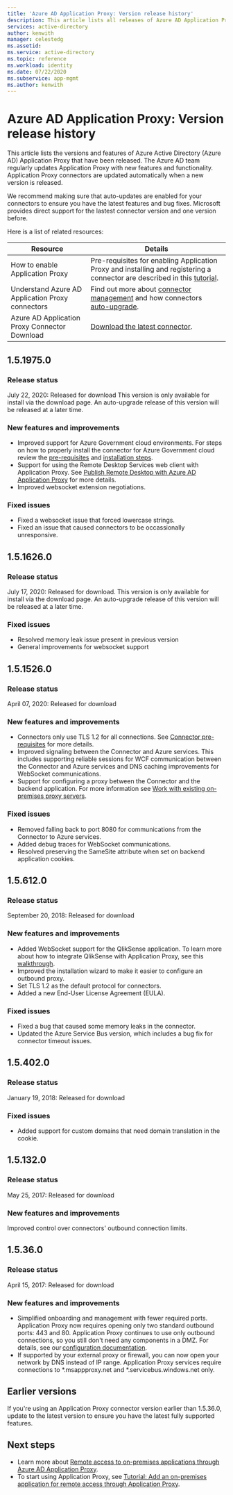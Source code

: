 ```yaml
---
title: 'Azure AD Application Proxy: Version release history'
description: This article lists all releases of Azure AD Application Proxy and describes new features and fixed issues
services: active-directory
author: kenwith
manager: celestedg
ms.assetid: 
ms.service: active-directory
ms.topic: reference
ms.workload: identity
ms.date: 07/22/2020
ms.subservice: app-mgmt
ms.author: kenwith
---
```


# Azure AD Application Proxy: Version release history
This article lists the versions and features of Azure Active Directory (Azure AD) Application Proxy that have been released. The Azure AD team regularly updates Application Proxy with new features and functionality. Application Proxy connectors are updated automatically when a new version is released. 

We recommend making sure that auto-updates are enabled for your connectors to ensure you have the latest features and bug fixes. Microsoft provides direct support for the lastest connector version and one version before.

Here is a list of related resources:

Resource |  Details
--------- | --------- |
How to enable Application Proxy | Pre-requisites for enabling Application Proxy and installing and registering a connector are described in this [tutorial](application-proxy-add-on-premises-application.md).
Understand Azure AD Application Proxy connectors | Find out more about [connector management](application-proxy-connectors.md) and how connectors [auto-upgrade](application-proxy-connectors.md#automatic-updates).
Azure AD Application Proxy Connector Download |  [Download the latest connector](https://download.msappproxy.net/subscription/d3c8b69d-6bf7-42be-a529-3fe9c2e70c90/connector/download).

## 1.5.1975.0

### Release status

July 22, 2020: Released for download
This version is only available for install via the download page. An auto-upgrade release of this version will be released at a later time.

### New features and improvements
-	Improved support for Azure Government cloud environments. For steps on how to properly install the connector for Azure Government cloud review the [pre-requisites](https://docs.microsoft.com/azure/active-directory/hybrid/reference-connect-government-cloud#allow-access-to-urls) and [installation steps](https://docs.microsoft.com/azure/active-directory/hybrid/reference-connect-government-cloud#install-the-agent-for-the-azure-government-cloud).
- Support for using the Remote Desktop Services web client with Application Proxy. See [Publish Remote Desktop with Azure AD Application Proxy](application-proxy-integrate-with-remote-desktop-services.md) for more details.
- Improved websocket extension negotiations. 

### Fixed issues
- Fixed a websocket issue that forced lowercase strings.
- Fixed an issue that caused connectors to be occassionally unresponsive.

## 1.5.1626.0

### Release status

July 17, 2020: Released for download. 
This version is only available for install via the download page. An auto-upgrade release of this version will be released at a later time.

### Fixed issues
- Resolved memory leak issue present in previous version
- General improvements for websocket support

## 1.5.1526.0

### Release status

April 07, 2020: Released for download

### New features and improvements
-	Connectors only use TLS 1.2 for all connections. See [Connector pre-requisites](application-proxy-add-on-premises-application.md#prerequisites) for more details.
- Improved signaling between the Connector and Azure services. This includes supporting reliable sessions for WCF communication between the Connector and Azure services and DNS caching improvements for WebSocket communications.
- Support for configuring a proxy between the Connector and the backend application. For more information see [Work with existing on-premises proxy servers](application-proxy-configure-connectors-with-proxy-servers.md).

### Fixed issues
- Removed falling back to port 8080 for communications from the Connector to Azure services.
- Added debug traces for WebSocket communications. 
- Resolved preserving the SameSite attribute when set on backend application cookies.

## 1.5.612.0

### Release status

September 20, 2018: Released for download

### New features and improvements

- Added WebSocket support for the QlikSense application. To learn more about how to integrate QlikSense with Application Proxy, see this [walkthrough](application-proxy-qlik.md). 
- Improved the installation wizard to make it easier to configure an outbound proxy. 
- Set TLS 1.2 as the default protocol for connectors. 
- Added a new End-User License Agreement (EULA).  

### Fixed issues

- Fixed a bug that caused some memory leaks in the connector.
- Updated the Azure Service Bus version, which includes a bug fix for connector timeout issues.

## 1.5.402.0

### Release status

January 19, 2018: Released for download

### Fixed issues

- Added support for custom domains that need domain translation in the cookie.

## 1.5.132.0

### Release status 

May 25, 2017: Released for download 

### New features and improvements 

Improved control over connectors' outbound connection limits. 

## 1.5.36.0

### Release status

April 15, 2017: Released for download

### New features and improvements

- Simplified onboarding and management with fewer required ports. Application Proxy now requires opening only two standard outbound ports: 443 and 80. Application Proxy continues to use only outbound connections, so you still don't need any components in a DMZ. For details, see our [configuration documentation](application-proxy-add-on-premises-application.md).  
- If supported by your external proxy or firewall, you can now open your network by DNS instead of IP range. Application Proxy services require connections to *.msappproxy.net and *.servicebus.windows.net only.


## Earlier versions

If you're using an Application Proxy connector version earlier than 1.5.36.0, update to the latest version to ensure you have the latest fully supported features.

## Next steps
- Learn more about [Remote access to on-premises applications through Azure AD Application Proxy](application-proxy.md).
- To start using Application Proxy, see [Tutorial: Add an on-premises application for remote access through Application Proxy](application-proxy-add-on-premises-application.md).
